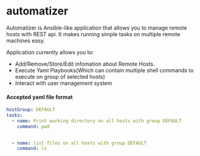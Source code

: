 # automatizer
Automatizer is Ansible-like application that allows you to manage remote hosts with REST api. It makes running simple tasks on multiple remote machines easy.

Application currently allows you to:
- Add/Remove/Store/Edit infomation about Remote Hosts.
- Execute Yaml Playbooks(Which can contain multiple shell commands to execute on group of selected hosts)
- Interact with user management system

#### Accepted yaml file format

```yaml
hostGroup: DEFAULT
tasks:
  - name: Print working directory on all hosts with group DEFAULT
    command: pwd
    

  - name: list files on all hosts with group DEFAULT
    command: ls
 

